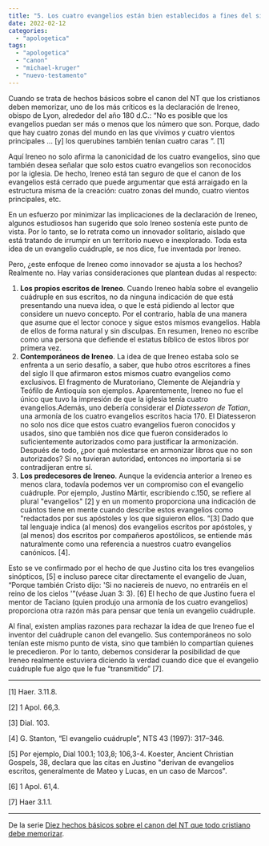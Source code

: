 ```yaml
---
title: "5. Los cuatro evangelios están bien establecidos a fines del siglo II"
date: 2022-02-12
categories: 
  - "apologetica"
tags: 
  - "apologetica"
  - "canon"
  - "michael-kruger"
  - "nuevo-testamento"
---
```


Cuando se trata de hechos básicos sobre el canon del NT que los cristianos deben memorizar, uno de los más críticos es la declaración de Ireneo, obispo de Lyon, alrededor del año 180 d.C.: “No es posible que los evangelios puedan ser más o menos que los número que son. Porque, dado que hay cuatro zonas del mundo en las que vivimos y cuatro vientos principales ... \[y\] los querubines también tenían cuatro caras ”. \[1\]

Aquí Ireneo no solo afirma la canonicidad de los cuatro evangelios, sino que también desea señalar que solo estos cuatro evangelios son reconocidos por la iglesia. De hecho, Ireneo está tan seguro de que el canon de los evangelios está cerrado que puede argumentar que está arraigado en la estructura misma de la creación: cuatro zonas del mundo, cuatro vientos principales, etc.

En un esfuerzo por minimizar las implicaciones de la declaración de Ireneo, algunos estudiosos han sugerido que solo Ireneo sostenía este punto de vista. Por lo tanto, se lo retrata como un innovador solitario, aislado que está tratando de irrumpir en un territorio nuevo e inexplorado. Toda esta idea de un evangelio cuádruple, se nos dice, fue inventada por Ireneo.

Pero, ¿este enfoque de Ireneo como innovador se ajusta a los hechos? Realmente no. Hay varias consideraciones que plantean dudas al respecto:

1. **Los propios escritos de Ireneo**. Cuando Ireneo habla sobre el evangelio cuádruple en sus escritos, no da ninguna indicación de que está presentando una nueva idea, o que le está pidiendo al lector que considere un nuevo concepto. Por el contrario, habla de una manera que asume que el lector conoce y sigue estos mismos evangelios. Habla de ellos de forma natural y sin disculpas. En resumen, Ireneo no escribe como una persona que defiende el estatus bíblico de estos libros por primera vez.
2. **Contemporáneos de Ireneo**. La idea de que Ireneo estaba solo se enfrenta a un serio desafío, a saber, que hubo otros escritores a fines del siglo II que afirmaron estos mismos cuatro evangelios como exclusivos. El fragmento de Muratoriano, Clemente de Alejandría y Teófilo de Antioquía son ejemplos. Aparentemente, Ireneo no fue el único que tuvo la impresión de que la iglesia tenía cuatro evangelios.Además, uno debería considerar el _Diatesseron de Tatian_, una armonía de los cuatro evangelios escritos hacia 170. El Diatesseron no solo nos dice que estos cuatro evangelios fueron conocidos y usados, sino que también nos dice que fueron considerados lo suficientemente autorizados como para justificar la armonización. Después de todo, ¿por qué molestarse en armonizar libros que no son autorizados? Si no tuvieran autoridad, entonces no importaría si se contradijeran entre sí.
3. **Los predecesores de Ireneo**. Aunque la evidencia anterior a Ireneo es menos clara, todavía podemos ver un compromiso con el evangelio cuádruple. Por ejemplo, Justino Mártir, escribiendo c.150, se refiere al plural "evangelios" \[2\] y en un momento proporciona una indicación de cuántos tiene en mente cuando describe estos evangelios como "redactados por sus apóstoles y los que siguieron ellos. ”\[3\] Dado que tal lenguaje indica (al menos) dos evangelios escritos por apóstoles, y (al menos) dos escritos por compañeros apostólicos, se entiende más naturalmente como una referencia a nuestros cuatro evangelios canónicos. \[4\].

Esto se ve confirmado por el hecho de que Justino cita los tres evangelios sinópticos, \[5\] e incluso parece citar directamente el evangelio de Juan, “Porque también Cristo dijo: 'Si no naciereis de nuevo, no entraréis en el reino de los cielos '”(véase Juan 3: 3). \[6\] El hecho de que Justino fuera el mentor de Taciano (quien produjo una armonía de los cuatro evangelios) proporciona otra razón más para pensar que tenía un evangelio cuádruple.

Al final, existen amplias razones para rechazar la idea de que Ireneo fue el inventor del cuádruple canon del evangelio. Sus contemporáneos no solo tenían este mismo punto de vista, sino que también lo compartían quienes le precedieron. Por lo tanto, debemos considerar la posibilidad de que Ireneo realmente estuviera diciendo la verdad cuando dice que el evangelio cuádruple fue algo que le fue “transmitido” \[7\].

* * *

\[1\] Haer. 3.11.8.

\[2\] 1 Apol. 66,3.

\[3\] Dial. 103.

\[4\] G. Stanton, “El evangelio cuádruple”, NTS 43 (1997): 317–346.

\[5\] Por ejemplo, Dial 100.1; 103,8; 106,3-4. Koester, Ancient Christian Gospels, 38, declara que las citas en Justino "derivan de evangelios escritos, generalmente de Mateo y Lucas, en un caso de Marcos".

\[6\] 1 Apol. 61,4.

\[7\] Haer 3.1.1.

* * *

De la serie [Diez hechos básicos sobre el canon del NT que todo cristiano debe memorizar](/articulos/diez-hechos-basicos-sobre-el-canon-del-nt-que-todo-cristiano-debe-memorizar).
